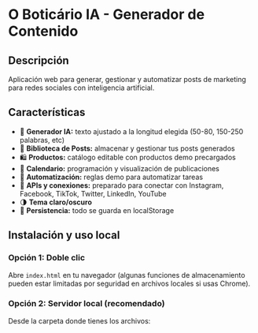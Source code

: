 # O Boticário IA - Generador de Contenido

## Descripción
Aplicación web para generar, gestionar y automatizar posts de marketing para redes sociales con inteligencia artificial.

## Características
- 🤖 **Generador IA:** texto ajustado a la longitud elegida (50-80, 150-250 palabras, etc)
- 📝 **Biblioteca de Posts:** almacenar y gestionar tus posts generados
- 🛍️ **Productos:** catálogo editable con productos demo precargados
- 📅 **Calendario:** programación y visualización de publicaciones
- 🤖 **Automatización:** reglas demo para automatizar tareas
- 🔗 **APIs y conexiones:** preparado para conectar con Instagram, Facebook, TikTok, Twitter, LinkedIn, YouTube
- 🌗 **Tema claro/oscuro**
- 💾 **Persistencia:** todo se guarda en localStorage

## Instalación y uso local

### Opción 1: Doble clic
Abre `index.html` en tu navegador (algunas funciones de almacenamiento pueden estar limitadas por seguridad en archivos locales si usas Chrome).

### Opción 2: Servidor local (recomendado)
Desde la carpeta donde tienes los archivos:

